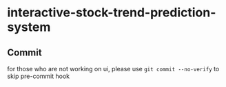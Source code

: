 # interactive-stock-trend-prediction-system

## Commit
for those who are not working on ui, please use ```git commit --no-verify``` to skip pre-commit hook
